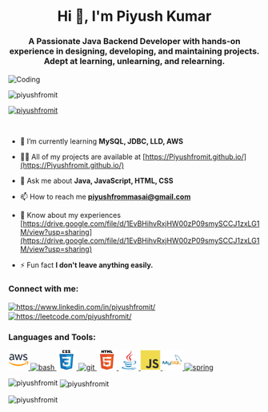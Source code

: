 <h1 align="center">Hi 👋, I'm Piyush Kumar</h1>
<h3 align="center">A Passionate Java Backend Developer with hands-on experience in designing, developing, and maintaining projects. Adept at learning, unlearning, and relearning.</h3>
<img align="center" alt="Coding" width="800" src="https://miro.medium.com/max/1400/1*YUyz7qhJ2zatDuDq_3wGcg.gif">

<p align="left"> <img src="https://komarev.com/ghpvc/?username=piyushfromit&label=Profile%20views&color=0e75b6&style=flat" alt="piyushfromit" /> </p>

<p align="left"> <a href="https://github.com/ryo-ma/github-profile-trophy"><img src="https://github-profile-trophy.vercel.app/?username=piyushfromit" alt="piyushfromit" /></a> </p>

<p align="left"> <a href="https://twitter.com/" target="blank"><img src="https://img.shields.io/twitter/follow/?logo=twitter&style=for-the-badge" alt="" /></a> </p>

- 🌱 I’m currently learning **MySQL, JDBC, LLD, AWS**

- 👨‍💻 All of my projects are available at [https://Piyushfromit.github.io/](https://Piyushfromit.github.io/)

- 💬 Ask me about **Java, JavaScript, HTML, CSS**

- 📫 How to reach me **piyushfrommasai@gmail.com**

- 📄 Know about my experiences [https://drive.google.com/file/d/1EvBHihvRxjHW00zP09smySCCJ1zxLG1M/view?usp=sharing](https://drive.google.com/file/d/1EvBHihvRxjHW00zP09smySCCJ1zxLG1M/view?usp=sharing)

- ⚡ Fun fact **I don't leave anything easily.**

<h3 align="left">Connect with me:</h3>
<p align="left">
<a href="https://linkedin.com/in/https://www.linkedin.com/in/piyushfromit/" target="blank"><img align="center" src="https://raw.githubusercontent.com/rahuldkjain/github-profile-readme-generator/master/src/images/icons/Social/linked-in-alt.svg" alt="https://www.linkedin.com/in/piyushfromit/" height="30" width="40" /></a>
<a href="https://www.leetcode.com/https://leetcode.com/piyushfromit/" target="blank"><img align="center" src="https://raw.githubusercontent.com/rahuldkjain/github-profile-readme-generator/master/src/images/icons/Social/leet-code.svg" alt="https://leetcode.com/piyushfromit/" height="30" width="40" /></a>
</p>

<h3 align="left">Languages and Tools:</h3>
<p align="left"> <a href="https://aws.amazon.com" target="_blank" rel="noreferrer"> <img src="https://raw.githubusercontent.com/devicons/devicon/master/icons/amazonwebservices/amazonwebservices-original-wordmark.svg" alt="aws" width="40" height="40"/> </a> <a href="https://www.gnu.org/software/bash/" target="_blank" rel="noreferrer"> <img src="https://www.vectorlogo.zone/logos/gnu_bash/gnu_bash-icon.svg" alt="bash" width="40" height="40"/> </a> <a href="https://www.w3schools.com/css/" target="_blank" rel="noreferrer"> <img src="https://raw.githubusercontent.com/devicons/devicon/master/icons/css3/css3-original-wordmark.svg" alt="css3" width="40" height="40"/> </a> <a href="https://git-scm.com/" target="_blank" rel="noreferrer"> <img src="https://www.vectorlogo.zone/logos/git-scm/git-scm-icon.svg" alt="git" width="40" height="40"/> </a> <a href="https://www.w3.org/html/" target="_blank" rel="noreferrer"> <img src="https://raw.githubusercontent.com/devicons/devicon/master/icons/html5/html5-original-wordmark.svg" alt="html5" width="40" height="40"/> </a> <a href="https://www.java.com" target="_blank" rel="noreferrer"> <img src="https://raw.githubusercontent.com/devicons/devicon/master/icons/java/java-original.svg" alt="java" width="40" height="40"/> </a> <a href="https://developer.mozilla.org/en-US/docs/Web/JavaScript" target="_blank" rel="noreferrer"> <img src="https://raw.githubusercontent.com/devicons/devicon/master/icons/javascript/javascript-original.svg" alt="javascript" width="40" height="40"/> </a> <a href="https://www.mysql.com/" target="_blank" rel="noreferrer"> <img src="https://raw.githubusercontent.com/devicons/devicon/master/icons/mysql/mysql-original-wordmark.svg" alt="mysql" width="40" height="40"/> </a> <a href="https://spring.io/" target="_blank" rel="noreferrer"> <img src="https://www.vectorlogo.zone/logos/springio/springio-icon.svg" alt="spring" width="40" height="40"/> </a> </p>

<p><img align="left" src="https://github-readme-stats.vercel.app/api/top-langs?username=piyushfromit&show_icons=true&locale=en&layout=compact" alt="piyushfromit" /></p>

<p>&nbsp;<img align="center" src="https://github-readme-stats.vercel.app/api?username=piyushfromit&show_icons=true&locale=en" alt="piyushfromit" /></p>

<p><img align="center" src="https://github-readme-streak-stats.herokuapp.com/?user=piyushfromit&" alt="piyushfromit" /></p>
